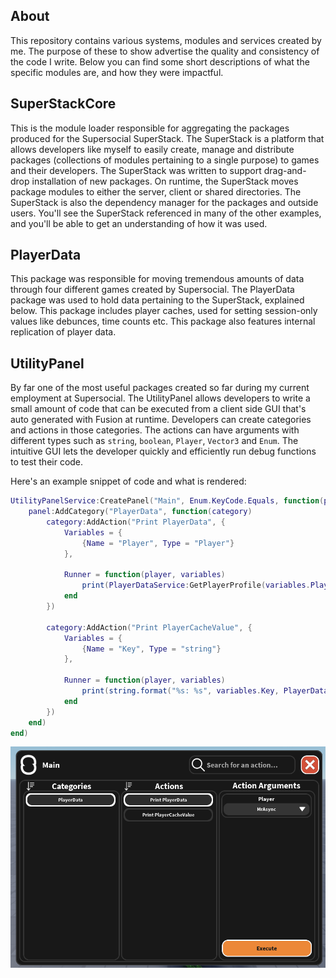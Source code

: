 ## About

This repository contains various systems, modules and services created by me.  The purpose of these to show advertise the quality and consistency of the code I write.  Below you can find some short descriptions of what the specific modules are, and how they were impactful.

## SuperStackCore

This is the module loader responsible for aggregating the packages produced for the Supersocial SuperStack.  The SuperStack is a platform that allows developers like myself to easily create, manage and distribute packages (collections of modules pertaining to a single purpose) to games and their developers.  The SuperStack was written to support drag-and-drop installation of new packages.  On runtime, the SuperStack moves package modules to either the server, client or shared directories.  The SuperStack is also the dependency manager for the packages and outside users.  You'll see the SuperStack referenced in many of the other examples, and you'll be able to get an understanding of how it was used.

## PlayerData

This package was responsible for moving tremendous amounts of data through four different games created by Supersocial.  The PlayerData package was used to hold data pertaining to the SuperStack, explained below.  This package includes player caches, used for setting session-only values like debunces, time counts etc.  This package also features internal replication of player data.

## UtilityPanel

By far one of the most useful packages created so far during my current employment at Supersocial. The UtilityPanel allows developers to write a small amount of code that can be executed from a client side GUI that's auto generated with Fusion at runtime.  Developers can create categories and actions in those categories.  The actions can have arguments with different types such as `string`, `boolean`, `Player`, `Vector3` and `Enum`.  The intuitive GUI lets the developer quickly and efficiently run debug functions to test their code.

Here's an example snippet of code and what is rendered:
```lua
UtilityPanelService:CreatePanel("Main", Enum.KeyCode.Equals, function(panel)
	panel:AddCategory("PlayerData", function(category)
		category:AddAction("Print PlayerData", {
			Variables = {
				{Name = "Player", Type = "Player"}
			},

			Runner = function(player, variables)
				print(PlayerDataService:GetPlayerProfile(variables.Player):GetMutableData())
			end
		})

		category:AddAction("Print PlayerCacheValue", {
			Variables = {
				{Name = "Key", Type = "string"}
			},

			Runner = function(player, variables)
				print(string.format("%s: %s", variables.Key, PlayerDataService:GetCacheValue(player, variables.Key)))
			end
		})
	end)
end)
```

![Example](./.img/UtilityPanel.png)